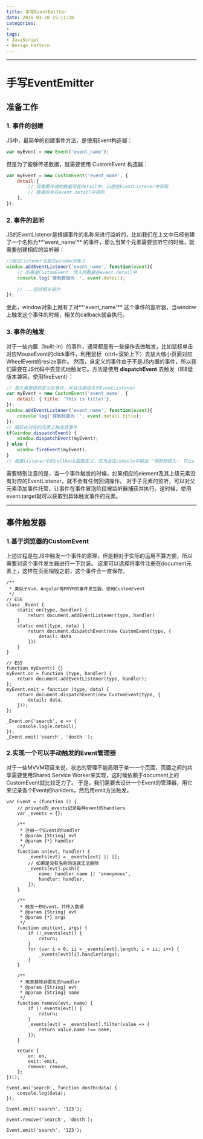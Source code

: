 ```yaml
---
title: 手写EventEmitter
date: 2018-03-20 15:11:28
categories:
- 
tags:
- JavaScript
- Design Pattern
---
```

<hr>

# 手写EventEmitter
## 准备工作
### 1. 事件的创建
JS中，最简单的创建事件方法，是使用Event构造器：
```JavaScript
var myEvent = new Event('event_name');
```
但是为了能够传递数据，就需要使用 CustomEvent 构造器：
```JavaScript
var myEvent = new CustomEvent('event_name', {
	detail:{
		// 将需要传递的数据写在detail中，以便在EventListener中获取
		// 数据将会在event.detail中得到
	},
});
```

### 2. 事件的监听
JS的EventListener是根据事件的名称来进行监听的，比如我们在上文中已经创建了一个名称为**'event_name'** 的事件，那么当某个元素需要监听它的时候，就需要创建相应的监听器：
```JavaScript
//假设listener注册在window对象上
window.addEventListener('event_name', function(event){
	// 如果是CustomEvent，传入的数据在event.detail中
	console.log('得到数据为：', event.detail);
	
	// ...后续相关操作
});
```
至此，window对象上就有了对**'event_name'** 这个事件的监听器，当window上触发这个事件的时候，相关的callback就会执行。

### 3. 事件的触发
对于一些内置（built-in）的事件，通常都是有一些操作去做触发，比如鼠标单击对应MouseEvent的click事件，利用鼠标（ctrl+滚轮上下）去放大缩小页面对应WheelEvent的resize事件。
然而，自定义的事件由于不是JS内置的事件，所以我们需要在JS代码中去显式地触发它。方法是使用 **dispatchEvent** 去触发（IE8低版本兼容，使用fireEvent）：
```JavaScript
// 首先需要提前定义好事件，并且注册相关的EventListener
var myEvent = new CustomEvent('event_name', { 
	detail: { title: 'This is title!'},
});
window.addEventListener('event_name', function(event){
	console.log('得到标题为：', event.detail.title);
});
// 随后在对应的元素上触发该事件
if(window.dispatchEvent) {	
	window.dispatchEvent(myEvent);
} else {
	window.fireEvent(myEvent);
}
// 根据listener中的callback函数定义，应当会在console中输出 "得到标题为： This is title!"
```
需要特别注意的是，当一个事件触发的时候，如果相应的element及其上级元素没有对应的EventListener，就不会有任何回调操作。
对于子元素的监听，可以对父元素添加事件托管，让事件在事件冒泡阶段被监听器捕获并执行。这时候，使用event.target就可以获取到具体触发事件的元素。
<hr>

## 事件触发器
### 1.基于浏览器的CustomEvent
上述过程是在JS中触发一个事件的原理，但是相对于实际的运用不算方便，所以需要对这个事件发生器进行一下封装。
这里可以选择将事件注册在document元素上，这样在页面销毁之前，这个事件会一直保存。
```JS
/**
 * 类似于Vue、Angular等MVVM的事件发生器，使用CustomEvent
 */
// ES6
class _Event {
    static on(type, handler) {
        return document.addEventListener(type, handler)
    }
    static emit(type, data) {
        return document.dispatchEvent(new CustomEvent(type, {
            detail: data
        }))
    }
}

// ES5
function myEvent() {}
myEvent.on = function (type, handler) {
    return document.addEventListener(type, handler);
};
myEvent.emit = function (type, data) {
    return document.dispatchEvent(new CustomEvent(type, {
        detail: data,
    }));
};

_Event.on('search', e => {
    console.log(e.detail);
});
_Event.emit('search', 'dosth ');
```

### 2.实现一个可以手动触发的Event管理器
对于一些MVVM项目来说，状态的管理不能局限于单一一个页面，页面之间的共享需要使用Shared Service Worker来实现，这时候依赖于document上的CustomEvent就比较乏力了。
于是，我们需要去设计一个Event的管理器，用它来记录各个Event的hanlders，然后用emit方法触发。
```JS
var Event = (function () {
    // private的_events记录每种event的handlers
    var _events = {};

    /**
     * 注册一个Event的handler
     * @param {String} evt 
     * @param {*} handler 
     */
    function on(evt, handler) {
        _events[evt] = _events[evt] || [];
        // 如果是没有名称的话就无法删除
        _events[evt].push({
            name: handler.name || 'anonymous',
            handler: handler,
        });
    }

    /**
     * 触发一种Event，并传入数据
     * @param {String} evt 
     * @param {*} args 
     */
    function emit(evt, args) {
        if (!_events[evt]) {
            return;
        }
        for (var i = 0, ii = _events[evt].length; i < ii; i++) {
            _events[evt][i].handler(args);
        }
    }

    /**
     * 用来移除非匿名的handler
     * @param {String} evt 
     * @param {String} name 
     */
    function remove(evt, name) {
        if (!_events[evt]) {
            return;
        }
        _events[evt] = _events[evt].filter(value => {
            return value.name !== name;
        });
    }

    return {
        on: on,
        emit: emit,
        remove: remove,
    };
})();

Event.on('search', function dosth(data) {
    console.log(data);
});

Event.emit('search', '123');

Event.remove('search', 'dosth');

Event.emit('search', '123');
```

